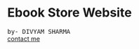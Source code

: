 <h1>Ebook Store Website</h1>
<tt>by- DIVYAM SHARMA</tt>
<br><a href="mailto:divyamsharma822@gmail.com">contact me</a>
